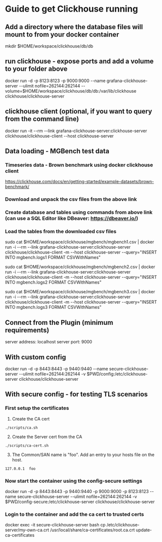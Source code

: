 # Guide to get Clickhouse running

## Add a directory where the database files will mount to from your docker container

mkdir $HOME/workspace/clickhouse/db/db

## run clickhouse - expose ports and add a volume to your folder above

docker run -d -p 8123:8123 -p 9000:9000 --name grafana-clickhouse-server --ulimit nofile=262144:262144 --volume=$HOME/workspace/clickhouse/db/db:/var/lib/clickhouse clickhouse/clickhouse-server

## clickhouse client (optional, if you want to query from the command line)

docker run -it --rm --link grafana-clickhouse-server:clickhouse-server clickhouse/clickhouse-client --host clickhouse-server

## Data loading - MGBench test data

### Timeseries data - Brown benchmark using docker clickhouse client

https://clickhouse.com/docs/en/getting-started/example-datasets/brown-benchmark/

### Download and unpack the csv files from the above link

### Create database and tables using commands from above link (can use a SQL Editor like DBeaver: https://dbeaver.io/)

### Load the tables from the downloaded csv files

sudo cat $HOME/workspace/clickhouse/mgbench/mgbench1.csv | docker run -i --rm --link grafana-clickhouse-server:clickhouse-server clickhouse/clickhouse-client -m --host clickhouse-server --query="INSERT INTO mgbench.logs1 FORMAT CSVWithNames"

sudo cat $HOME/workspace/clickhouse/mgbench/mgbench2.csv | docker run -i --rm --link grafana-clickhouse-server:clickhouse-server clickhouse/clickhouse-client -m --host clickhouse-server --query="INSERT INTO mgbench.logs2 FORMAT CSVWithNames"

sudo cat $HOME/workspace/clickhouse/mgbench/mgbench3.csv | docker run -i --rm --link grafana-clickhouse-server:clickhouse-server clickhouse/clickhouse-client -m --host clickhouse-server --query="INSERT INTO mgbench.logs3 FORMAT CSVWithNames"

## Connect from the Plugin (minimum requirements)

server address: localhost
server port: 9000

## With custom config

docker run -d -p 8443:8443 -p 9440:9440 --name secure-clickhouse-server --ulimit nofile=262144:262144 -v $PWD/config:/etc/clickhouse-server clickhouse/clickhouse-server

## With secure config - for testing TLS scenarios

### First setup the certificates

1. Create the CA cert

```
./scripts/ca.sh
```

2. Create the Server cert from the CA

```
./scripts/ca-cert.sh
```

3. The Common/SAN name is "foo". Add an entry to your hosts file on the host.

```
127.0.0.1  foo
```

### Now start the container using the config-secure settings

docker run -d -p 8443:8443 -p 9440:9440 -p 9000:9000 -p 8123:8123 --name secure-clickhouse-server --ulimit nofile=262144:262144 -v $PWD/config-secure:/etc/clickhouse-server clickhouse/clickhouse-server

### Login to the container and add the ca cert to trusted certs

docker exec -it secure-clickhouse-server bash
cp /etc/clickhouse-server/my-own-ca.crt /usr/local/share/ca-certificates/root.ca.crt
update-ca-certificates
